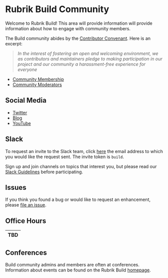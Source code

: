 # Rubrik Build Community

Welcome to Rubrik Build! This area will provide information will provide information about how to engage with community members. 

The Build community abides by the [Contributor Convenant](/Code-of-Conduct.md).  Here is an excerpt:

> _In the interest of fostering an open and welcoming environment, we as contributors and maintainers pledge to making participation in our project and our community a harassment-free experience for everyone_

* [Community Membership](/community/community-membership.md)
* [Community Moderators](/community/moderators.md)

## Social Media

* [Twitter](https://twitter.com/RubrikBuild)
* [Blog](https://www.rubrik.com/blog/tag/build/)
* [YouTube](https://www.youtube.com/playlist?list=PLHHKVC-uQ3XjVGDMsIg_iEoYAIb2tx7uC)

## Slack

To request an invite to the Slack team, click [here](http://bit.ly/build-slack) the email address to which you would like the request sent. The invite token is `build`.

Sign up and join channels on topics that interest you, but please read our [Slack Guidelines](/community/slack-guidelines.md) before participating.

## Issues

If you think you found a bug or would like to request an enhancement, please [file an issue](https://github.com/rubrikinc/welcome-to-rubrik-build/issues).

## Office Hours

|TBD|
|-|

## Conferences

Build community admins and members are often at conferences. Information about events can be found on the Rubrik Build [homepage](https://build.rubrik.com/).
